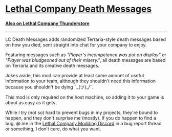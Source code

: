 ﻿# [Lethal Company Death Messages](https://github.com/ASPNyan/LCDeathMessages)
#### [Also on Lethal Company Thunderstore]()
[//]: # (Add thunderstore link)

---
LC Death Messages adds randomized Terraria-style death messages based on how you died, sent straight into chat for your
company to enjoy.

Featuring messages such as *"Player's incompetence was put on display"* or *"Player was bludgeoned out of their misery."*,
all death messages are based on Terraria and its creative death messages.

Jokes aside, this mod can provide at least some amount of useful information to your team, although they shouldn't need
this information because you shouldn't be dying ¯\_(ツ)_/¯.

This mod is only required on the host machine, so adding it to your game is about as easy as it gets.

While I try (not so) hard to prevent bugs in my projects, they're bound to happen, and they don't surprise me (mostly).
If you do happen to find a bug, @ me in the [Lethal Company Modding Discord](https://discord.gg/XeyYqRdRGC) in a bug
report thread or something, I don't care, do what you want.